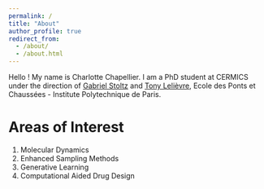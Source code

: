 ```yaml
---
permalink: /
title: "About"
author_profile: true
redirect_from: 
  - /about/
  - /about.html
---
```

Hello ! My name is Charlotte Chapellier. I am a PhD student at CERMICS under the direction of [Gabriel Stoltz](https://cermics-lab.enpc.fr/gabriel-stoltz/) and [Tony Lelièvre](http://cermics.enpc.fr/~lelievre/), Ecole des Ponts et Chaussées - Institute Polytechnique de Paris. 

Areas of Interest
======
1. Molecular Dynamics
2. Enhanced Sampling Methods
3. Generative Learning
4. Computational Aided Drug Design 

